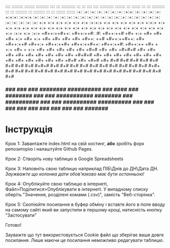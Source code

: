    ::::     :::::::::   ::::::::  :::::::::: ::::    ::: ::::::::::: :::    ::: ::::    ::::  :::::::::::  ::::::::   :::        :::::::          :::     :::        :::::::::: :::    ::: :::::::::      :::     :::::::::  :::    :::  :::::::   :::::::
  :+: :+:   :+:    :+: :+:    :+: :+:        :+:+:   :+:     :+:     :+:    :+: +:+:+: :+:+:+     :+:     :+:    :+:   :+:      :+:   :+:       :+: :+:   :+:        :+:        :+:    :+: :+:    :+:   :+: :+:   :+:    :+: :+:   :+:  :+:   :+: :+:   :+:
 +:+   +:+  +:+    +:+ +:+        +:+        :+:+:+  +:+     +:+     +:+    +:+ +:+ +:+:+ +:+     +:+     +:+           +:+      +:+ +:+       +:+   +:+  +:+        +:+         +:+  +:+  +:+    +:+  +:+   +:+  +:+    +:+ +:+  +:+   +:+  :+:+ +:+  :+:+
+#++:++#++: +#++:++#:  :#:        +#++:++#   +#+ +:+ +#+     +#+     +#+    +:+ +#+  +:+  +#+     +#+     +#+            +#+      +#++:  ++#  +#++:++#++: +#+        +#++:++#     +#++:+   +#++:++#+  +#++:++#++: +#++:++#:  +#++:++    +#+ + +:+ +#+ + +:+
+#+     +#+ +#+    +#+ +#+   +#+# +#+        +#+  +#+#+#     +#+     +#+    +#+ +#+       +#+     +#+     +#+             +#+    +#+ +#+#+#   +#+     +#+ +#+        +#+         +#+  +#+  +#+        +#+     +#+ +#+    +#+ +#+  +#+   +#+#  +#+ +#+#  +#+
#+#     #+# #+#    #+# #+#    #+# #+#        #+#   #+#+#     #+#     #+#    #+# #+#       #+#     #+#     #+#    #+#       #+#  #+#   #+#+    #+#     #+# #+#        #+#        #+#    #+# #+#        #+#     #+# #+#    #+# #+#   #+#  #+#   #+# #+#   #+#
###     ### ###    ###  ########  ########## ###    ####     ###      ########  ###       ### ###########  ########         ###  ##########   ###     ### ########## ########## ###    ### ###        ###     ### ###    ### ###    ###  #######   #######


# Інструкція

Крок 1: Завантажте index.html на свій хостинг, **або** зробіть форк репозиторію і налаштуйте Github Pages.

Крок 2: Створіть нову таблицю в Google Spreadsheets

Крок 3: Наповніть свою таблицю наприклад ПІБ\Днів до ДН\Дата ДН.
*Заужважте що колонка дати обов'язково має бути останньою!*

Крок 4: Опублікуйте свою таблицю в інтернеті, Файл>Поділитися>Опублікувати в інтернеті. У випадному списку оберіть "Значення, розділені комами (.csv)", замість "Веб-сторінка".

Крок 5: Скопіюйте посилання в буфер обміну і вставте його в поле вводу на самому сайті який ви запустили в першому кроці, натисність кнопку "Застосувати"

Готово!

Зауважте що тут використовується Cookie файл що зберігає ваше довге посилання. Лише маючи це посилання неможливо редагувати таблицю.
